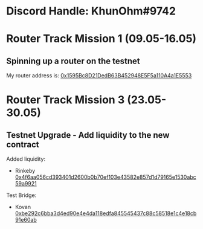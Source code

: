 # Discord Handle: KhunOhm#9742

# Router Track Mission 1 (09.05-16.05)

## Spinning up a router on the testnet

My router address is: [0x1595Bc8D21DedB63B452948E5F5a110A4a1E5553](https://testnet.amarok.connextscan.io/router/0x1595Bc8D21DedB63B452948E5F5a110A4a1E5553)

# Router Track Mission 3 (23.05-30.05)

## Testnet Upgrade - Add liquidity to the new contract

Added liquidity:

- Rinkeby [0x4f6aa056cd393401d2600b0b70ef103e43582e857d1d79165e1530abc59a9921](https://rinkeby.etherscan.io/tx/https://rinkeby.etherscan.io/tx/0x4f6aa056cd393401d2600b0b70ef103e43582e857d1d79165e1530abc59a9921)

Test Bridge:

- Kovan [0xbe292c6bba3d4ed90e4e4da118edfa845545437c88c58518e1c4e18cb91e60ab](https://kovan.etherscan.io/tx/0xbe292c6bba3d4ed90e4e4da118edfa845545437c88c58518e1c4e18cb91e60ab)
